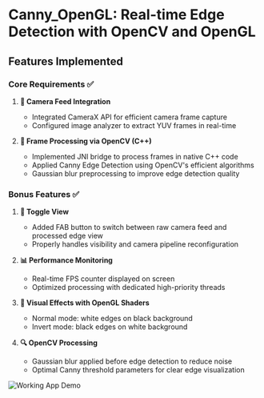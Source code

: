 # Canny_OpenGL: Real-time Edge Detection with OpenCV and OpenGL

## Features Implemented

### Core Requirements ✅

1. **📸 Camera Feed Integration**
   - Integrated CameraX API for efficient camera frame capture
   - Configured image analyzer to extract YUV frames in real-time

2. **🔁 Frame Processing via OpenCV (C++)**
   - Implemented JNI bridge to process frames in native C++ code
   - Applied Canny Edge Detection using OpenCV's efficient algorithms
   - Gaussian blur preprocessing to improve edge detection quality

### Bonus Features ✅

1. **🔄 Toggle View**
   - Added FAB button to switch between raw camera feed and processed edge view
   - Properly handles visibility and camera pipeline reconfiguration

2. **📊 Performance Monitoring**
   - Real-time FPS counter displayed on screen
   - Optimized processing with dedicated high-priority threads

3. **🎨 Visual Effects with OpenGL Shaders**
   - Normal mode: white edges on black background
   - Invert mode: black edges on white background

4. **🔍 OpenCV Processing**
   - Gaussian blur applied before edge detection to reduce noise
   - Optimal Canny threshold parameters for clear edge visualization

![Working App Demo](./content/vid1.gif)
